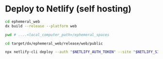 # Deploy to Netlify (self hosting)

```bash
cd ephemeral_web
dx build --release --platform web
```

```bash
pwd # ....<local_computer_path>/ephemeral_spaces
```

```bash
cd target/dx/ephemeral_web/release/web/public
```

```bash
npx netlify-cli deploy --auth "$NETLIFY_AUTH_TOKEN" --site "$NETLIFY_SITE_ID" --prod
```
